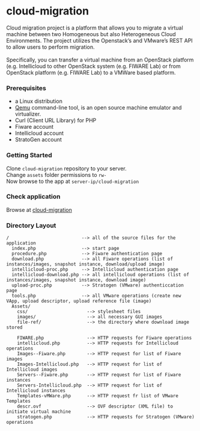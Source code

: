 # cloud-migration
Cloud migration project is a platform that allows you to migrate a virtual machine between two Homogeneous but also  Heterogeneous Cloud Environments. The project utilizes the Openstack’s and VMware’s REST API to allow users to perform migration.
<br><br>
Specifically, you can transfer a virtual machine from an OpenStack platform (e.g. Intellicloud  to other OpenStack system (e.g. FIWARE Lab) or from OpenStack platform (e.g. FIWARE Lab) to a VMWare based platform. 
<h3>Prerequisites</h3>

<ul>
  <li>a Linux distribution</li>
  <li><a href="http://www.qemu.org/">Qemu</a> command-line tool, is an open source machine emulator and virtualizer.</li>
  <li>Curl (Client URL Library) for PHP</li>
  <li>Fiware account</li>
  <li>Intellicloud account</li>
  <li>StratoGen account</li>
</ul>

<h3>Getting Started</h3>

Clone `cloud-migration` repository to your server.
<br>
Change `assets` folder permissions to `rw-`
<br>
Now browse to the app at `server-ip/cloud-migration`

<h3>Check application</h3>

Browse at <a href="http://147.27.60.220/migration/">cloud-migration</a>

<h3>Directory Layout</h3>

```
/                           --> all of the source files for the application
  index.php                 --> start page
  procedure.php             --> Fiware authentication page
  download.php              --> all Fiware operations (list of instances/images, snapshot instance, download/upload image)
  intellicloud-proc.php     --> Intellicloud authentication page
  intellicloud-download.php --> all intellicloud operations (list of instances/images, snapshot instance, download image)
  upload-proc.php           --> Stratogen (VMware) authenticcation page
  tools.php                 --> all VMware operations (create new VApp, upload descriptor, upload reference file (image)
  Assets/
    css/                      --> stylesheet files
    images/                   --> all necessary GUI images 
    file-ref/                 --> the directory where download image stored 
    
    FIWARE.php                --> HTTP requests for Fiware operations 
    intellicloud.php          --> HTTP requests for Intellicloud operations 
    Images--Fiware.php        --> HTTP request for list of Fiware images
    Images-Intellicloud.php   --> HTTP request for list of Intellicloud images
    Servers--Fiware.php       --> HTTP request for list of Fiware instances
    Servers-Intellicloud.php  --> HTTP request for list of Intellicloud instances
    Templates-vMWare.php      --> HTTP request fr list of VMware Templates
    descr.ovf                 --> OVF descriptor (XML file) to initiate virtual machine 
    stratogen.php             --> HTTP requests for Stratogen (VMware) operations 

```
